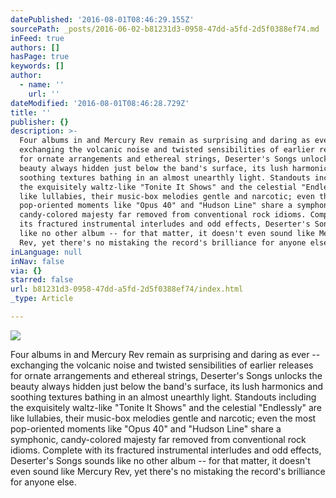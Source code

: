 ```yaml
---
datePublished: '2016-08-01T08:46:29.155Z'
sourcePath: _posts/2016-06-02-b81231d3-0958-47dd-a5fd-2d5f0388ef74.md
inFeed: true
authors: []
hasPage: true
keywords: []
author:
  - name: ''
    url: ''
dateModified: '2016-08-01T08:46:28.729Z'
title: ''
publisher: {}
description: >-
  Four albums in and Mercury Rev remain as surprising and daring as ever --
  exchanging the volcanic noise and twisted sensibilities of earlier releases
  for ornate arrangements and ethereal strings, Deserter's Songs unlocks the
  beauty always hidden just below the band's surface, its lush harmonics and
  soothing textures bathing in an almost unearthly light. Standouts including
  the exquisitely waltz-like "Tonite It Shows" and the celestial "Endlessly" are
  like lullabies, their music-box melodies gentle and narcotic; even the most
  pop-oriented moments like "Opus 40" and "Hudson Line" share a symphonic,
  candy-colored majesty far removed from conventional rock idioms. Complete with
  its fractured instrumental interludes and odd effects, Deserter's Songs sounds
  like no other album -- for that matter, it doesn't even sound like Mercury
  Rev, yet there's no mistaking the record's brilliance for anyone else.
inLanguage: null
inNav: false
via: {}
starred: false
url: b81231d3-0958-47dd-a5fd-2d5f0388ef74/index.html
_type: Article

---
```

![](https://the-grid-user-content.s3-us-west-2.amazonaws.com/2f0303f5-cc39-4bc0-9dd2-01b3c492d5a4.png)

Four albums in and Mercury Rev remain as surprising and daring as ever -- exchanging the volcanic noise and twisted sensibilities of earlier releases for ornate arrangements and ethereal strings, Deserter's Songs unlocks the beauty always hidden just below the band's surface, its lush harmonics and soothing textures bathing in an almost unearthly light. Standouts including the exquisitely waltz-like "Tonite It Shows" and the celestial "Endlessly" are like lullabies, their music-box melodies gentle and narcotic; even the most pop-oriented moments like "Opus 40" and "Hudson Line" share a symphonic, candy-colored majesty far removed from conventional rock idioms. Complete with its fractured instrumental interludes and odd effects, Deserter's Songs sounds like no other album -- for that matter, it doesn't even sound like Mercury Rev, yet there's no mistaking the record's brilliance for anyone else.